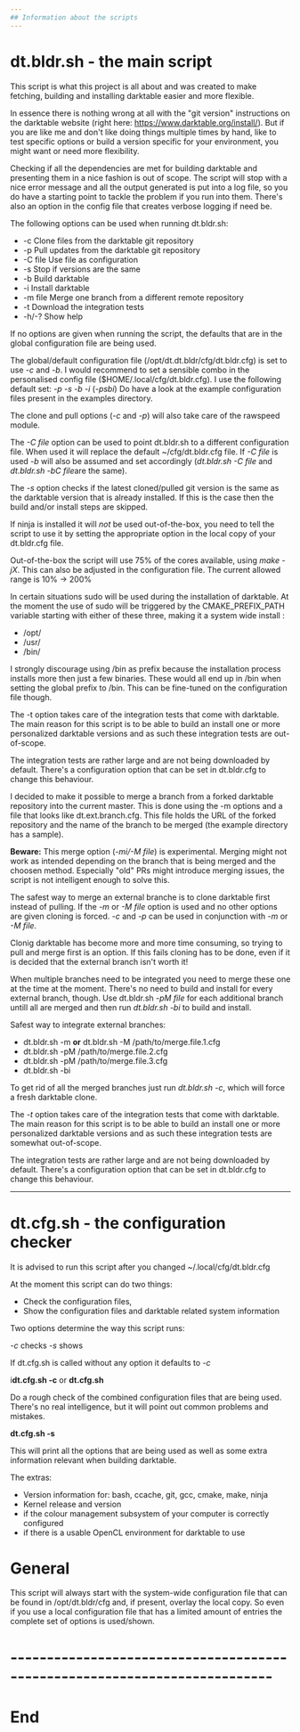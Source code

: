 ```yaml
---
## Information about the scripts
---
```

# dt.bldr.sh - the main script

This script is what this project is all about and was created to make fetching,
building and installing darktable easier and more flexible.

In essence there is nothing wrong at all with the "git version" instructions on
the darktable website (right here: https://www.darktable.org/install/). But if
you are like me and don't like doing things multiple times by hand, like to
test specific options or build a version specific for your environment, you
might want or need more flexibility.

Checking if all the dependencies are met for building darktable and presenting
them in a nice fashion is out of scope. The script will stop with a nice error
message and all the output generated is put into a log file, so you do have a
starting point to tackle the problem if you run into them. There's also an
option in the config file that creates verbose logging if need be.

The following options can be used when running dt.bldr.sh:


*  -c         Clone files from the darktable git repository
*  -p         Pull updates from the darktable git repository
*  -C file    Use file as configuration
*  -s         Stop if versions are the same
*  -b         Build darktable
*  -i         Install darktable
*  -m file    Merge one branch from a different remote repository
*  -t         Download the integration tests
*  -h/-?      Show help

If no options are given when running the script, the defaults that are in the
global configuration file are being used.

The global/default configuration file (/opt/dt.dt.bldr/cfg/dt.bldr.cfg) is set
to use *-c* and *-b*. I would recommend to set a sensible combo in the
personalised config file ($HOME/.local/cfg/dt.bldr.cfg). I use the following
default set: *-p -s -b -i* (*-psbi*) Do have a look at the example configuration
files present in the examples directory.

The clone and pull options (*-c* and *-p*) will also take care of the rawspeed
module.

The *-C file* option can be used to point dt.bldr.sh to a different
configuration file. When used it will replace the default ~/cfg/dt.bldr.cfg
file. If *-C file* is used *-b* will also be assumed and set accordingly
(*dt.bldr.sh -C file* and *dt.bldr.sh -bC file*are the same).

The *-s* option checks if the latest cloned/pulled git version is the same as the
darktable version that is already installed. If this is the case then the build
and/or install steps are skipped.

If ninja is installed it will _not_ be used out-of-the-box, you need to tell
the script to use it by setting the appropriate option in the local copy of
your dt.bldr.cfg file.

Out-of-the-box the script will use 75% of the cores available, using *make
-jX*. This can also be adjusted in the configuration file. The current allowed
range is 10% -> 200%

In certain situations sudo will be used during the installation of darktable.
At the moment the use of sudo will be triggered by the CMAKE_PREFIX_PATH
variable starting with either of these three, making it a system wide install :

* /opt/
* /usr/
* /bin/

I strongly discourage using /bin as prefix because the installation process
installs more then just a few binaries. These would all end up in /bin when
setting the global prefix to /bin. This can be fine-tuned on the configuration
file though.

The -t option takes care of the integration tests that come with darktable. The
main reason for this script is to be able to build an install one or more
personalized darktable versions and as such these integration tests are
out-of-scope.

The integration tests are rather large and are not being downloaded by default.
There's a configuration option that can be set in dt.bldr.cfg to change this
behaviour. 

I decided to make it possible to merge a branch from a forked darktable
repository into the current master. This is done using the -m options and a
file that looks like dt.ext.branch.cfg. This file holds the URL of the forked
repository and the name of the branch to be merged (the example directory has a
sample).

**Beware:** This merge option (*-mi/-M file*) is experimental. Merging might not
work as intended depending on the branch that is being merged and the choosen
method. Especially "old" PRs might introduce merging issues, the script is not
intelligent enough to solve this.

The safest way to merge an external branche is to clone darktable first instead
of pulling. If the *-m* or *-M file* option is used and no other options are
given cloning is forced. *-c* and *-p* can be used in conjunction with *-m* or
*-M file*.

Clonig darktable has become more and more time consuming, so trying to pull and
merge first is an option. If this fails cloning has to be done, even if it
is decided that the external branch isn't worth it!

When multiple branches need to be integrated you need to merge these one at the
time at the moment. There's no need to build and install for every external
branch, though. Use dt.bldr.sh *-pM file* for each additional branch untill all
are merged and then run *dt.bldr.sh -bi* to build and install.

Safest way to integrate external branches:

- dt.bldr.sh -m **or** dt.bldr.sh -M /path/to/merge.file.1.cfg
- dt.bldr.sh -pM /path/to/merge.file.2.cfg
- dt.bldr.sh -pM /path/to/merge.file.3.cfg
- dt.bldr.sh -bi

To get rid of all the merged branches just run *dt.bldr.sh -c*, which will force
a fresh darktable clone.

The *-t* option takes care of the integration tests that come with darktable. The
main reason for this script is to be able to build an install one or more
personalized darktable versions and as such these integration tests are somewhat
out-of-scope.

The integration tests are rather large and are not being downloaded by default.
There's a configuration option that can be set in dt.bldr.cfg to change this
behaviour. 

---
# dt.cfg.sh - the configuration checker

It is advised to run this script after you changed ~/.local/cfg/dt.bldr.cfg

At the moment this script can do two things:

- Check the configuration files,
- Show the configuration files and darktable related system information

Two options determine the way this script runs:

  *-c* checks
  *-s* shows

If dt.cfg.sh is called without any option it defaults to *-c*

i**dt.cfg.sh -c** or **dt.cfg.sh**

Do a rough check of the combined configuration files that are being used.
There's no real intelligence, but it will point out common problems and
mistakes.

**dt.cfg.sh -s**

This will print all the options that are being used as well as some extra
information relevant when building darktable.

The extras:

- Version information for: bash, ccache, git, gcc, cmake, make, ninja
- Kernel release and version
- if the colour management subsystem of your computer is correctly configured
- if there is a usable OpenCL environment for darktable to use

# General

This script will always start with the system-wide configuration file that can
be found in /opt/dt.bldr/cfg and, if present, overlay the local copy. So even
if you use a local configuration file that has a limited amount of entries the
complete set of options is used/shown.

# -------------------------------------------------------------------------- #
# End
